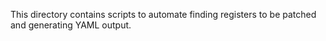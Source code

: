 This directory contains scripts to automate finding registers to be patched
and generating YAML output.
